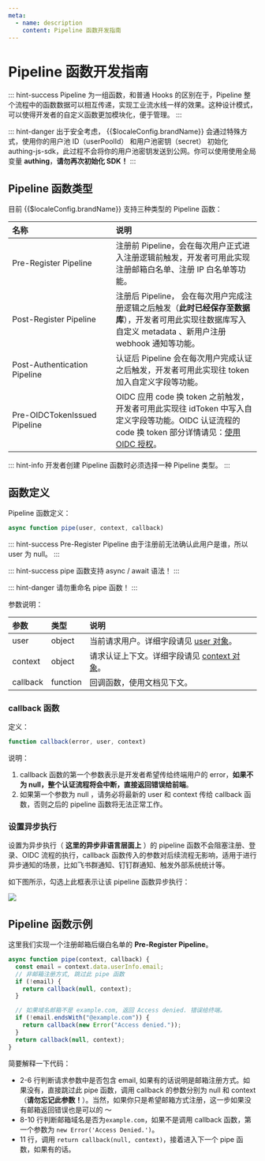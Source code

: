 ```yaml
---
meta:
  - name: description
    content: Pipeline 函数开发指南
---
```


# Pipeline 函数开发指南

<LastUpdated/>


::: hint-success
Pipeline 为一组函数，和普通 Hooks 的区别在于，Pipeline 整个流程中的函数数据可以相互传递，实现工业流水线一样的效果。这种设计模式，可以使得开发者的自定义函数更加模块化，便于管理。
:::

::: hint-danger
出于安全考虑， {{$localeConfig.brandName}} 会通过特殊方式，使用你的用户池 ID（userPoolId） 和用户池密钥（secret） 初始化 authing-js-sdk，此过程不会将你的用户池密钥发送到公网。你可以使用使用全局变量 **authing**，**请勿再次初始化 SDK！**
:::

## Pipeline 函数类型 <a id="pipeline-type"></a>

目前 {{$localeConfig.brandName}} 支持三种类型的 Pipeline 函数：

| 名称                         | 说明                                                                                                                                                                                                                                |
| :--------------------------- | :---------------------------------------------------------------------------------------------------------------------------------------------------------------------------------------------------------------------------------- |
| Pre-Register Pipeline <img width=300>       | 注册前 Pipeline，会在每次用户正式进入注册逻辑前触发，开发者可用此实现注册邮箱白名单、注册 IP 白名单等功能。                                                                                                                         |
| Post-Register Pipeline       | 注册后 Pipeline， 会在每次用户完成注册逻辑之后触发（**此时已经保存至数据库**），开发者可用此实现往数据库写入自定义 metadata 、新用户注册 webhook 通知等功能。                                                                       |
| Post-Authentication Pipeline | 认证后 Pipeline 会在每次用户完成认证之后触发，开发者可用此实现往 token 加入自定义字段等功能。                                                                                                                                       |
| Pre-OIDCTokenIssued Pipeline | OIDC 应用 code 换 token 之前触发，开发者可用此实现往 idToken 中写入自定义字段等功能。OIDC 认证流程的 code 换 token 部分详情请见：[使用 OIDC 授权](/federation/oidc/authorization-code/?step=2)。 |

::: hint-info
开发者创建 Pipeline 函数时必须选择一种 Pipeline 类型。
:::

## 函数定义 <a id="definition"></a>

Pipeline 函数定义：

```js
async function pipe(user, context, callback)
```

::: hint-success
Pre-Register Pipeline 由于注册前无法确认此用户是谁，所以 user 为 null。
:::

::: hint-success
pipe 函数支持 async / await 语法！
:::

::: hint-danger
请勿重命名 pipe 函数！
:::

参数说明：

| 参数     | 类型     | 说明                                                             |
| :------- | :------- | :--------------------------------------------------------------- |
| user     | object   | 当前请求用户。详细字段请见 [user 对象](user-object.md)。         |
| context  | object   | 请求认证上下文。详细字段请见 [context 对象](context-object.md)。 |
| callback | function | 回调函数，使用文档见下文。                                       |

### callback 函数 <a id="callback"></a>

定义：

```js
function callback(error, user, context)
```

说明：

1. callback 函数的第一个参数表示是开发者希望传给终端用户的 error，**如果不为 null，整个认证流程将会中断，直接返回错误给前端**。
2. 如果第一个参数为 null ，请务必将最新的 user 和 context 传给 callback 函数，否则之后的 pipeline 函数将无法正常工作。

### 设置异步执行 <a id="async"></a>

设置为异步执行（ **这里的异步非语言层面上** ）的 pipeline 函数不会阻塞注册、登录、OIDC 流程的执行，callback 函数传入的参数对后续流程无影响，适用于进行异步通知的场景，比如飞书群通知、钉钉群通知、触发外部系统统计等。

如下图所示，勾选上此框表示让该 pipeline 函数异步执行：

![](https://cdn.authing.cn/blog/20200927195654.png)

## Pipeline 函数示例 <a id="demo"></a>

这里我们实现一个注册邮箱后缀白名单的 **Pre-Register Pipeline**。

```js
async function pipe(context, callback) {
  const email = context.data.userInfo.email;
  // 非邮箱注册方式, 跳过此 pipe 函数
  if (!email) {
    return callback(null, context);
  }

  // 如果域名邮箱不是 example.com, 返回 Access denied. 错误给终端。
  if (!email.endsWith("@example.com")) {
    return callback(new Error("Access denied."));
  }
  return callback(null, context);
}
```

简要解释一下代码：

- 2-6 行判断请求参数中是否包含 email, 如果有的话说明是邮箱注册方式。如果没有，直接跳过此 pipe 函数，调用 callback 的参数分别为 null 和 context（**请勿忘记此参数！**）。当然，如果你只是希望邮箱方式注册，这一步如果没有邮箱返回错误也是可以的 ～
- 8-10 行判断邮箱域名是否为`example.com`，如果不是调用 callback 函数，第一个参数为 `new Error('Access Denied.')`。
- 11 行，调用 `return callback(null, context)`，接着进入下一个 pipe 函数，如果有的话。
